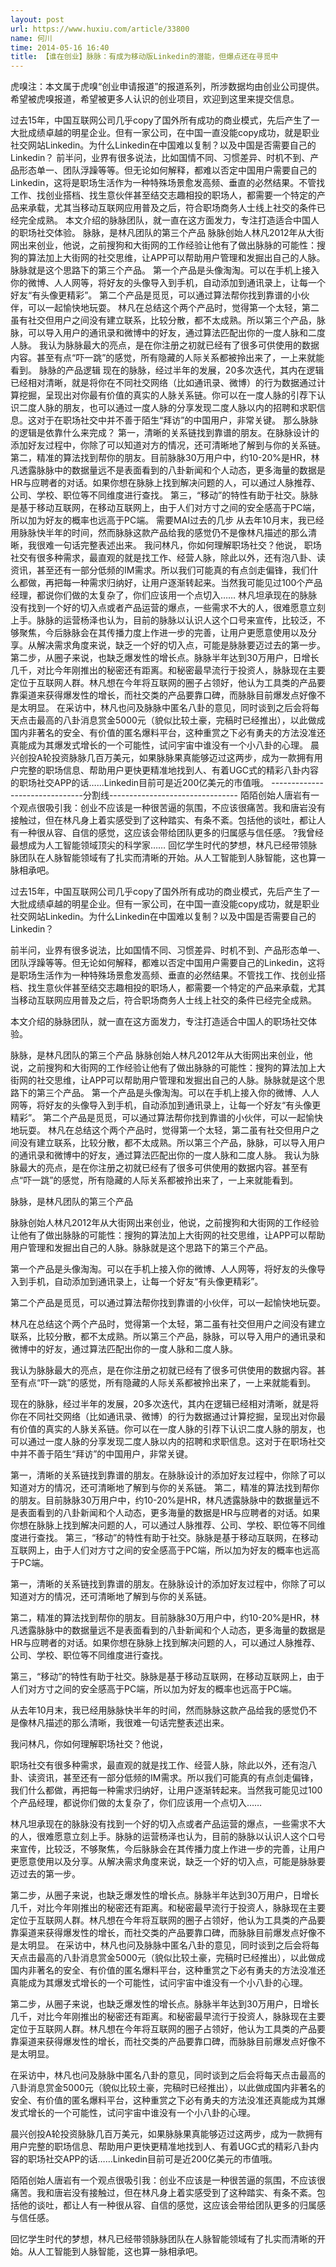 ```yaml
---
layout: post
url: https://www.huxiu.com/article/33800
name: 何川
time: 2014-05-16 16:40
title: 【谁在创业】脉脉：有成为移动版Linkedin的潜能，但爆点还在寻觅中
---
```

虎嗅注：本文属于虎嗅“创业申请报道”的报道系列，所涉数据均由创业公司提供。希望被虎嗅报道，希望被更多人认识的创业项目，欢迎到这里来提交信息。

过去15年，中国互联网公司几乎copy了国外所有成功的商业模式，先后产生了一大批成绩卓越的明星企业。但有一家公司，在中国一直没能copy成功，就是职业社交网站Linkedin。为什么Linkedin在中国难以复制？以及中国是否需要自己的Linkedin？ 前半问，业界有很多说法，比如国情不同、习惯差异、时机不到、产品形态单一、团队浮躁等等。但无论如何解释，都难以否定中国用户需要自己的Linkedin，这将是职场生活作为一种特殊场景愈发高频、垂直的必然结果。不管找工作、找创业搭档、找生意伙伴甚至结交志趣相投的职场人，都需要一个特定的产品来承载，尤其当移动互联网应用普及之后，符合职场商务人士线上社交的条件已经完全成熟。 本文介绍的脉脉团队，就一直在这方面发力，专注打造适合中国人的职场社交体验。 脉脉，是林凡团队的第三个产品 脉脉创始人林凡2012年从大街网出来创业，他说，之前搜狗和大街网的工作经验让他有了做出脉脉的可能性：搜狗的算法加上大街网的社交思维，让APP可以帮助用户管理和发掘出自己的人脉。脉脉就是这个思路下的第三个产品。 第一个产品是头像淘淘。可以在手机上接入你的微博、人人网等，将好友的头像导入到手机，自动添加到通讯录上，让每一个好友“有头像更精彩”。 第二个产品是觅觅，可以通过算法帮你找到靠谱的小伙伴，可以一起愉快地玩耍。 林凡在总结这个两个产品时，觉得第一个太轻，第二虽有社交但用户之间没有建立联系，比较分散，都不太成熟。所以第三个产品，脉脉，可以导入用户的通讯录和微博中的好友，通过算法匹配出你的一度人脉和二度人脉。 我认为脉脉最大的亮点，是在你注册之初就已经有了很多可供使用的数据内容。甚至有点“吓一跳”的感觉，所有隐藏的人际关系都被拎出来了，一上来就能看到。 脉脉的产品逻辑 现在的脉脉，经过半年的发展，20多次迭代，其内在逻辑已经相对清晰，就是将你在不同社交网络（比如通讯录、微博）的行为数据通过计算挖掘，呈现出对你最有价值的真实的人脉关系链。你可以在一度人脉的引荐下认识二度人脉的朋友，也可以通过一度人脉的分享发现二度人脉以内的招聘和求职信息。这对于在职场社交中并不善于陌生“拜访”的中国用户，非常关键。 那么脉脉的逻辑是依靠什么来完成？ 第一，清晰的关系链找到靠谱的朋友。在脉脉设计的添加好友过程中，你除了可以知道对方的情况，还可清晰地了解到与你的关系链。 第二，精准的算法找到帮你的朋友。目前脉脉30万用户中，约10-20%是HR，林凡透露脉脉中的数据量远不是表面看到的八卦新闻和个人动态，更多海量的数据是HR与应聘者的对话。如果你想在脉脉上找到解决问题的人，可以通过人脉推荐、公司、学校、职位等不同维度进行查找。 第三，“移动”的特性有助于社交。脉脉是基于移动互联网，在移动互联网上，由于人们对方寸之间的安全感高于PC端，所以加为好友的概率也远高于PC端。 需要MAI过去的几步 从去年10月末，我已经用脉脉快半年的时间，然而脉脉这款产品给我的感觉仍不是像林凡描述的那么清晰，我很难一句话完整表述出来。 我问林凡，你如何理解职场社交？他说， 职场社交有很多种需求，最直观的就是找工作、经营人脉，除此以外，还有泡八卦、读资讯，甚至还有一部分低频的IM需求。所以我们可能真的有点剑走偏锋，我们什么都做，再把每一种需求归纳好，让用户逐渐转起来。当然我可能见过100个产品经理，都说你们做的太复杂了，你们应该用一个点切入…… 林凡坦承现在的脉脉没有找到一个好的切入点或者产品运营的爆点，一些需求不大的人，很难愿意立刻上手。脉脉的运营杨泽也认为，目前的脉脉以认识人这个口号来宣传，比较泛，不够聚焦，今后脉脉会在其传播力度上作进一步的完善，让用户更愿意使用以及分享。从解决需求角度来说，缺乏一个好的切入点，可能是脉脉要迈过去的第一步。 第二步，从圈子来说，也缺乏爆发性的增长点。脉脉半年达到30万用户，日增长几千，对比今年刚推出的秘密还有距离。和秘密最早流行于投资人，脉脉现在主要定位于互联网人群。林凡想在今年将互联网的圈子占领好，他认为工具类的产品要靠渠道来获得爆发性的增长，而社交类的产品要靠口碑，而脉脉目前爆发点好像不是太明显。 在采访中，林凡也问及脉脉中匿名八卦的意见，同时谈到之后会将每天点击最高的八卦消息赏金5000元（貌似比较土豪，完稿时已经推出），以此做成国内非著名的安全、有价值的匿名爆料平台，这种重赏之下必有勇夫的方法没准还真能成为其爆发式增长的一个可能性，试问宇宙中谁没有一个小八卦的心理。 晨兴创投A轮投资脉脉几百万美元，如果脉脉果真能够迈过这两步，成为一款拥有用户完整的职场信息、帮助用户更快更精准地找到人、有着UGC式的精彩八卦内容的职场社交APP的话……Linkedin目前可是近200亿美元的市值哦。 -------------------------------分割线-------------------------------- 陌陌创始人唐岩有一个观点很吸引我：创业不应该是一种很苦逼的氛围，不应该很痛苦。我和唐岩没有接触过，但在林凡身上着实感受到了这种踏实、有条不紊。包括他的谈吐，都让人有一种很从容、自信的感觉，这应该会带给团队更多的归属感与信任感。 ?我曾经最想成为人工智能领域顶尖的科学家…… 回忆学生时代的梦想，林凡已经带领脉脉团队在人脉智能领域有了扎实而清晰的开始。从人工智能到人脉智能，这也算一脉相承吧。

过去15年，中国互联网公司几乎copy了国外所有成功的商业模式，先后产生了一大批成绩卓越的明星企业。但有一家公司，在中国一直没能copy成功，就是职业社交网站Linkedin。为什么Linkedin在中国难以复制？以及中国是否需要自己的Linkedin？

前半问，业界有很多说法，比如国情不同、习惯差异、时机不到、产品形态单一、团队浮躁等等。但无论如何解释，都难以否定中国用户需要自己的Linkedin，这将是职场生活作为一种特殊场景愈发高频、垂直的必然结果。不管找工作、找创业搭档、找生意伙伴甚至结交志趣相投的职场人，都需要一个特定的产品来承载，尤其当移动互联网应用普及之后，符合职场商务人士线上社交的条件已经完全成熟。

本文介绍的脉脉团队，就一直在这方面发力，专注打造适合中国人的职场社交体验。

脉脉，是林凡团队的第三个产品 脉脉创始人林凡2012年从大街网出来创业，他说，之前搜狗和大街网的工作经验让他有了做出脉脉的可能性：搜狗的算法加上大街网的社交思维，让APP可以帮助用户管理和发掘出自己的人脉。脉脉就是这个思路下的第三个产品。 第一个产品是头像淘淘。可以在手机上接入你的微博、人人网等，将好友的头像导入到手机，自动添加到通讯录上，让每一个好友“有头像更精彩”。 第二个产品是觅觅，可以通过算法帮你找到靠谱的小伙伴，可以一起愉快地玩耍。 林凡在总结这个两个产品时，觉得第一个太轻，第二虽有社交但用户之间没有建立联系，比较分散，都不太成熟。所以第三个产品，脉脉，可以导入用户的通讯录和微博中的好友，通过算法匹配出你的一度人脉和二度人脉。 我认为脉脉最大的亮点，是在你注册之初就已经有了很多可供使用的数据内容。甚至有点“吓一跳”的感觉，所有隐藏的人际关系都被拎出来了，一上来就能看到。

脉脉，是林凡团队的第三个产品

脉脉创始人林凡2012年从大街网出来创业，他说，之前搜狗和大街网的工作经验让他有了做出脉脉的可能性：搜狗的算法加上大街网的社交思维，让APP可以帮助用户管理和发掘出自己的人脉。脉脉就是这个思路下的第三个产品。

第一个产品是头像淘淘。可以在手机上接入你的微博、人人网等，将好友的头像导入到手机，自动添加到通讯录上，让每一个好友“有头像更精彩”。

第二个产品是觅觅，可以通过算法帮你找到靠谱的小伙伴，可以一起愉快地玩耍。

林凡在总结这个两个产品时，觉得第一个太轻，第二虽有社交但用户之间没有建立联系，比较分散，都不太成熟。所以第三个产品，脉脉，可以导入用户的通讯录和微博中的好友，通过算法匹配出你的一度人脉和二度人脉。

我认为脉脉最大的亮点，是在你注册之初就已经有了很多可供使用的数据内容。甚至有点“吓一跳”的感觉，所有隐藏的人际关系都被拎出来了，一上来就能看到。

现在的脉脉，经过半年的发展，20多次迭代，其内在逻辑已经相对清晰，就是将你在不同社交网络（比如通讯录、微博）的行为数据通过计算挖掘，呈现出对你最有价值的真实的人脉关系链。你可以在一度人脉的引荐下认识二度人脉的朋友，也可以通过一度人脉的分享发现二度人脉以内的招聘和求职信息。这对于在职场社交中并不善于陌生“拜访”的中国用户，非常关键。

第一，清晰的关系链找到靠谱的朋友。在脉脉设计的添加好友过程中，你除了可以知道对方的情况，还可清晰地了解到与你的关系链。 第二，精准的算法找到帮你的朋友。目前脉脉30万用户中，约10-20%是HR，林凡透露脉脉中的数据量远不是表面看到的八卦新闻和个人动态，更多海量的数据是HR与应聘者的对话。如果你想在脉脉上找到解决问题的人，可以通过人脉推荐、公司、学校、职位等不同维度进行查找。 第三，“移动”的特性有助于社交。脉脉是基于移动互联网，在移动互联网上，由于人们对方寸之间的安全感高于PC端，所以加为好友的概率也远高于PC端。

第一，清晰的关系链找到靠谱的朋友。在脉脉设计的添加好友过程中，你除了可以知道对方的情况，还可清晰地了解到与你的关系链。

第二，精准的算法找到帮你的朋友。目前脉脉30万用户中，约10-20%是HR，林凡透露脉脉中的数据量远不是表面看到的八卦新闻和个人动态，更多海量的数据是HR与应聘者的对话。如果你想在脉脉上找到解决问题的人，可以通过人脉推荐、公司、学校、职位等不同维度进行查找。

第三，“移动”的特性有助于社交。脉脉是基于移动互联网，在移动互联网上，由于人们对方寸之间的安全感高于PC端，所以加为好友的概率也远高于PC端。

从去年10月末，我已经用脉脉快半年的时间，然而脉脉这款产品给我的感觉仍不是像林凡描述的那么清晰，我很难一句话完整表述出来。

我问林凡，你如何理解职场社交？他说，

职场社交有很多种需求，最直观的就是找工作、经营人脉，除此以外，还有泡八卦、读资讯，甚至还有一部分低频的IM需求。所以我们可能真的有点剑走偏锋，我们什么都做，再把每一种需求归纳好，让用户逐渐转起来。当然我可能见过100个产品经理，都说你们做的太复杂了，你们应该用一个点切入……

林凡坦承现在的脉脉没有找到一个好的切入点或者产品运营的爆点，一些需求不大的人，很难愿意立刻上手。脉脉的运营杨泽也认为，目前的脉脉以认识人这个口号来宣传，比较泛，不够聚焦，今后脉脉会在其传播力度上作进一步的完善，让用户更愿意使用以及分享。从解决需求角度来说，缺乏一个好的切入点，可能是脉脉要迈过去的第一步。

第二步，从圈子来说，也缺乏爆发性的增长点。脉脉半年达到30万用户，日增长几千，对比今年刚推出的秘密还有距离。和秘密最早流行于投资人，脉脉现在主要定位于互联网人群。林凡想在今年将互联网的圈子占领好，他认为工具类的产品要靠渠道来获得爆发性的增长，而社交类的产品要靠口碑，而脉脉目前爆发点好像不是太明显。 在采访中，林凡也问及脉脉中匿名八卦的意见，同时谈到之后会将每天点击最高的八卦消息赏金5000元（貌似比较土豪，完稿时已经推出），以此做成国内非著名的安全、有价值的匿名爆料平台，这种重赏之下必有勇夫的方法没准还真能成为其爆发式增长的一个可能性，试问宇宙中谁没有一个小八卦的心理。

第二步，从圈子来说，也缺乏爆发性的增长点。脉脉半年达到30万用户，日增长几千，对比今年刚推出的秘密还有距离。和秘密最早流行于投资人，脉脉现在主要定位于互联网人群。林凡想在今年将互联网的圈子占领好，他认为工具类的产品要靠渠道来获得爆发性的增长，而社交类的产品要靠口碑，而脉脉目前爆发点好像不是太明显。

在采访中，林凡也问及脉脉中匿名八卦的意见，同时谈到之后会将每天点击最高的八卦消息赏金5000元（貌似比较土豪，完稿时已经推出），以此做成国内非著名的安全、有价值的匿名爆料平台，这种重赏之下必有勇夫的方法没准还真能成为其爆发式增长的一个可能性，试问宇宙中谁没有一个小八卦的心理。

晨兴创投A轮投资脉脉几百万美元，如果脉脉果真能够迈过这两步，成为一款拥有用户完整的职场信息、帮助用户更快更精准地找到人、有着UGC式的精彩八卦内容的职场社交APP的话……Linkedin目前可是近200亿美元的市值哦。

陌陌创始人唐岩有一个观点很吸引我：创业不应该是一种很苦逼的氛围，不应该很痛苦。我和唐岩没有接触过，但在林凡身上着实感受到了这种踏实、有条不紊。包括他的谈吐，都让人有一种很从容、自信的感觉，这应该会带给团队更多的归属感与信任感。

回忆学生时代的梦想，林凡已经带领脉脉团队在人脉智能领域有了扎实而清晰的开始。从人工智能到人脉智能，这也算一脉相承吧。

